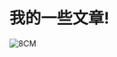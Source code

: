# 我的一些文章!



![8CM](https://raw.githubusercontent.com/fengcms/articles/master/image/2c/affc8154b23bb74faa117ad57849e3.jpg)

